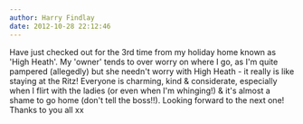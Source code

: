 ```yaml
---
author: Harry Findlay
date: 2012-10-28 22:12:46
---
```

Have just checked out for the 3rd time from my holiday home known as 'High Heath'. My 'owner' tends to over worry on where I go, as I'm quite pampered (allegedly) but she needn't worry with High Heath - it really is like staying at the Ritz! Everyone is charming, kind &amp; considerate, especially when I flirt with the ladies (or even when I'm whinging!) &amp; it's almost a shame to go home (don't tell the boss!!). Looking forward to the next one! Thanks to you all xx


